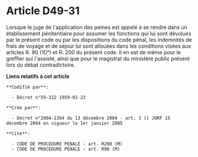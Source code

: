 # Article D49-31

Lorsque le juge de l'application des peines est appelé à se rendre dans un établissement pénitentiaire pour assumer les
fonctions qui lui sont dévolues par le présent code ou par les dispositions du code pénal, les indemnités de frais de voyage
et de séjour lui sont allouées dans les conditions visées aux articles R. 90 (10°) et R. 200 du présent code. Il en est de
même pour le greffier qui l'assiste, ainsi que pour le magistrat du ministère public présent lors du débat contradictoire.

**Liens relatifs à cet article**

	**Codifié par**:

	  - Décret n°59-322 1959-02-23

	**Créé par**:

	  - Décret n°2004-1364 du 13 décembre 2004 - art. 3 () JORF 15 décembre 2004 en vigueur le 1er janvier 2005

	**Cite**:

	  - CODE DE PROCEDURE PENALE - art. R200 (M)
	  - CODE DE PROCEDURE PENALE - art. R90 (M)

